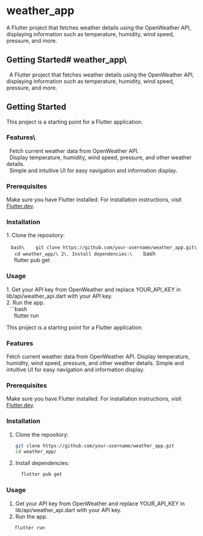 # weather_app
  A Flutter project that fetches weather details using the OpenWeather API, displaying information such as temperature, humidity, wind speed, pressure, and more.

## Getting Started# weather_app\
  A Flutter project that fetches weather details using the OpenWeather API, displaying information such as temperature, humidity, wind speed, pressure, and more.

## Getting Started

This project is a starting point for a Flutter application.

### Features\
  Fetch current weather data from OpenWeather API.\
  Display temperature, humidity, wind speed, pressure, and other weather details.\
  Simple and intuitive UI for easy navigation and information display.

### Prerequisites

Make sure you have Flutter installed. For installation instructions, visit [Flutter.dev](https://flutter.dev/docs/get-started/install).

### Installation

1\. Clone the repository:

   ```bash\
   git clone https://github.com/your-username/weather_app.git\
   cd weather_app/\
2\. Install dependencies:\
   ```bash\
     flutter pub get

### Usage

1\. Get your API key from OpenWeather and replace YOUR_API_KEY in lib/api/weather_api.dart with your API key.\
2\. Run the app.\
  ```bash\
     flutter run

This project is a starting point for a Flutter application.

### Features
  Fetch current weather data from OpenWeather API.
  Display temperature, humidity, wind speed, pressure, and other weather details.
  Simple and intuitive UI for easy navigation and information display.

### Prerequisites

Make sure you have Flutter installed. For installation instructions, visit [Flutter.dev](https://flutter.dev/docs/get-started/install).

### Installation

1. Clone the repository:

   ```bash
   git clone https://github.com/your-username/weather_app.git
   cd weather_app/
2. Install dependencies:
   ```bash
     flutter pub get

### Usage

1. Get your API key from OpenWeather and replace YOUR_API_KEY in lib/api/weather_api.dart with your API key.
2. Run the app.
  ```bash
     flutter run


 
 
